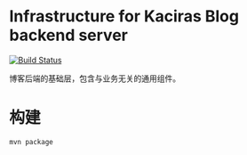 # Infrastructure for Kaciras Blog backend server

[![Build Status](https://travis-ci.org/kaciras-blog/java-infra.svg?branch=master)](https://travis-ci.org/kaciras-blog/java-infra)

博客后端的基础层，包含与业务无关的通用组件。

# 构建

```shell script
mvn package
```

